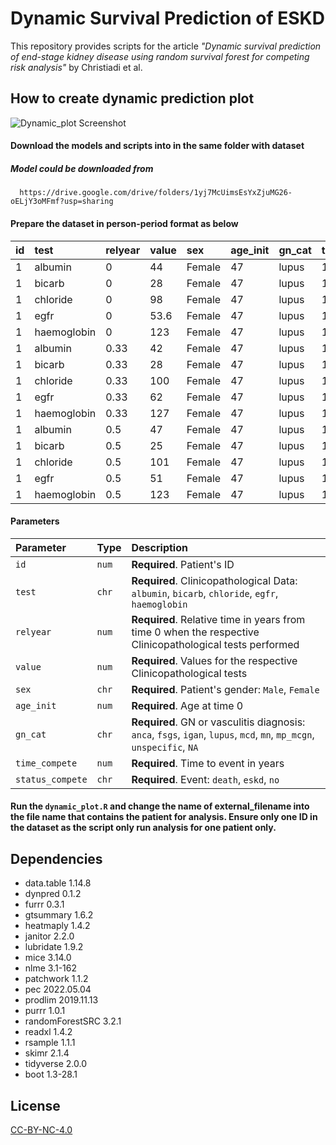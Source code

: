 
# Dynamic Survival Prediction of ESKD 

This repository provides scripts for the article *"Dynamic survival prediction of end-stage kidney disease using random survival forest for competing risk analysis"* by Christiadi et al.

## How to create dynamic prediction plot

![Dynamic_plot Screenshot](https://github.com/daniel-christiadi/eskd_project_112/blob/master/ML%20for%20ESKD/example_eskd.png)

#### Download the models and scripts into in the same folder with dataset

##### Model could be downloaded from 

```http
  https://drive.google.com/drive/folders/1yj7McUimsEsYxZjuMG26-oELjY3oMFmf?usp=sharing
```

#### Prepare the dataset in person-period format as below

|  id | test | relyear | value | sex | age_init | gn_cat | time_compete | status_compete |
| :-- | :----| :-------| ----- | :-- | :------- | :----- | :----------- | :------------- |
| 1 | albumin | 0 | 44 | Female | 47 | lupus | 12.7 | no |
| 1 | bicarb | 0 | 28 | Female | 47 | lupus | 12.7 | no |
| 1 | chloride | 0 | 98 | Female | 47 | lupus | 12.7 | no |
| 1 | egfr | 0 | 53.6 | Female | 47 | lupus | 12.7 | no |
| 1 | haemoglobin | 0 | 123 | Female | 47 | lupus | 12.7 | no |
| 1 | albumin | 0.33 | 42 | Female | 47 | lupus | 12.7 | no |
| 1 | bicarb | 0.33 | 28 | Female | 47 | lupus | 12.7 | no |
| 1 | chloride | 0.33 | 100 | Female | 47 | lupus | 12.7 | no |
| 1 | egfr | 0.33 | 62 | Female | 47 | lupus | 12.7 | no |
| 1 | haemoglobin | 0.33 | 127 | Female | 47 | lupus | 12.7 | no |
| 1 | albumin | 0.5 | 47 | Female | 47 | lupus | 12.7 | no |
| 1 | bicarb | 0.5 | 25 | Female | 47 | lupus | 12.7 | no |
| 1 | chloride | 0.5 | 101 | Female | 47 | lupus | 12.7 | no |
| 1 | egfr | 0.5 | 51 | Female | 47 | lupus | 12.7 | no |
| 1 | haemoglobin | 0.5 | 123 | Female | 47 | lupus | 12.7 | no |

#### Parameters 

| Parameter | Type     | Description                       |
| :-------- | :------- | :-------------------------------- |
| `id`      | `num` | **Required**. Patient's ID |
| `test`    | `chr` | **Required**. Clinicopathological Data: `albumin`, `bicarb`, `chloride`, `egfr`, `haemoglobin` |
| `relyear` | `num` | **Required**. Relative time in years from time 0 when the respective Clinicopathological tests performed |
| `value` | `num` | **Required**. Values for the respective Clinicopathological tests |
| `sex` | `chr` | **Required**. Patient's gender: `Male`, `Female` |
| `age_init` | `num` | **Required**. Age at time 0 |
| `gn_cat` | `chr` | **Required**. GN or vasculitis diagnosis: `anca`, `fsgs`, `igan`, `lupus`, `mcd`, `mn`, `mp_mcgn`, `unspecific`, `NA` |
| `time_compete` | `num` | **Required**. Time to event in years |
| `status_compete` | `chr` | **Required**. Event: `death`, `eskd`, `no` |

#### Run the `dynamic_plot.R` and change the name of external_filename into the file name that contains the patient for analysis. Ensure only one ID in the dataset as the script only run analysis for one patient only. 

## Dependencies

* data.table 1.14.8
* dynpred 0.1.2
* furrr 0.3.1
* gtsummary 1.6.2
* heatmaply 1.4.2
* janitor 2.2.0
* lubridate 1.9.2
* mice 3.14.0 
* nlme 3.1-162
* patchwork 1.1.2
* pec 2022.05.04
* prodlim 2019.11.13
* purrr 1.0.1
* randomForestSRC 3.2.1
* readxl 1.4.2
* rsample 1.1.1
* skimr 2.1.4
* tidyverse 2.0.0
* boot 1.3-28.1

## License

[CC-BY-NC-4.0](LICENSE-CC-BY-NC-4.0.md)

